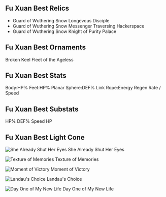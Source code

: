 
## Fu Xuan Best Relics
-
	Guard of Wuthering Snow
	Longevous Disciple
-
	Guard of Wuthering Snow
	Messenger Traversing Hackerspace
-
	Guard of Wuthering Snow
	Knight of Purity Palace

## Fu Xuan Best Ornaments
Broken Keel
Fleet of the Ageless

## Fu Xuan Best Stats
Body:HP%
Feet:HP%
Planar Sphere:DEF%
Link Rope:Energy Regen Rate / Speed

## Fu Xuan Best Substats
HP%
DEF%
Speed
HP

## Fu Xuan Best Light Cone

![She Already Shut Her Eyes](https://rerollcdn.com/STARRAIL/LightCones/she_already_shut_her_eyes_sm.png)
She Already Shut Her Eyes

![Texture of Memories](https://rerollcdn.com/STARRAIL/LightCones/texture_of_memories_sm.png)
Texture of Memories

![Moment of Victory](https://rerollcdn.com/STARRAIL/LightCones/moment_of_victory_sm.png)
Moment of Victory

![Landau's Choice](https://rerollcdn.com/STARRAIL/LightCones/landau's_choice_sm.png)
Landau's Choice

![Day One of My New Life](https://rerollcdn.com/STARRAIL/LightCones/day_one_of_my_new_life_sm.png)
Day One of My New Life